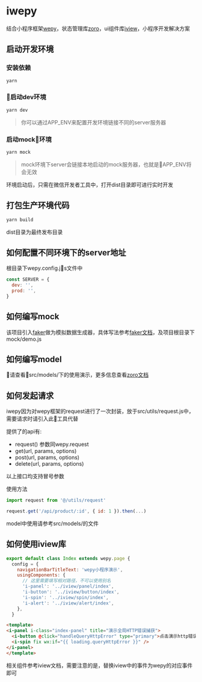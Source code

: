 # iwepy

结合小程序框架[wepy](https://tencent.github.io/wepy/)，状态管理库[zoro](https://github.com/FaureWu/zoro)，ui组件库[iview](https://weapp.iviewui.com/?from=iview)，小程序开发解决方案

## 启动开发环境

### 安装依赖
```bash
yarn
```

### 启动dev环境
```bash
yarn dev
```

> 你可以通过APP_ENV来配置开发环境链接不同的server服务器

### 启动mock环境
```bash
yarn mock
```

> mock环境下server会链接本地启动的mock服务器，也就是APP_ENV将会无效

环境启动后，只需在微信开发者工具中，打开dist目录即可进行实时开发

## 打包生产环境代码

```bash
yarn build
```

dist目录为最终发布目录

## 如何配置不同环境下的server地址

根目录下wepy.config.js文件中
```js
const SERVER = {
  dev: '',
  prod: '',
}
```

## 如何编写mock

该项目引入[faker](https://github.com/Marak/faker.js)做为模拟数据生成器，具体写法参考[faker文档](https://github.com/Marak/faker.js)，及项目根目录下mock/demo.js

## 如何编写model

请查看src/models/下的使用演示，更多信息查看[zoro文档](https://github.com/FaureWu/zoro/blob/master/doc/API.md)

## 如何发起请求

iwepy因为对wepy框架的request进行了一次封装，放于src/utils/request.js中，需要请求时请引入此工具代替

提供了的api有:
* request() 参数同wepy.request
* get(url, params, options)
* post(url, params, options)
* delete(url, params, options)

以上接口均支持冒号参数

使用方法
```js
import request from '@/utils/request'

request.get('/api/product/:id', { id: 1 }).then(...)
```

model中使用请参考src/models/的文件

## 如何使用iview库

```js
export default class Index extends wepy.page {
  config = {
    navigationBarTitleText: 'wepy小程序演示',
    usingComponents: {
      // 这里需要填写相对路径，不可以使用别名
      'i-panel': '../iview/panel/index',
      'i-button': '../iview/button/index',
      'i-spin': '../iview/spin/index',
      'i-alert': '../iview/alert/index',
    },
  }
```

```html
<template>
<i-panel i-class="index-panel" title="演示全局HTTP错误捕获">
  <i-button @click="handleQueryHttpError" type="primary">点击演示http错误</i-button>
  <i-spin fix wx:if="{{ loading.queryHttpError }}" />
</i-panel>
</template>
```
相关组件参考iview文档，需要注意的是，替换iview中的事件为wepy的对应事件即可
